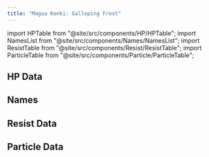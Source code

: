 ```yaml
---
title: "Maguu Kenki: Galloping Frost"
---
```


import HPTable from "@site/src/components/HP/HPTable";
import NamesList from "@site/src/components/Names/NamesList";
import ResistTable from "@site/src/components/Resist/ResistTable";
import ParticleTable from "@site/src/components/Particle/ParticleTable";

## HP Data

<HPTable item_key="maguukenkigallopingfrost" data_src="enemy" />

## Names

<NamesList item_key="maguukenkigallopingfrost" data_src="enemy" />

## Resist Data

<ResistTable item_key="maguukenkigallopingfrost" data_src="enemy" />

## Particle Data

<ParticleTable item_key="maguukenkigallopingfrost" data_src="enemy" />